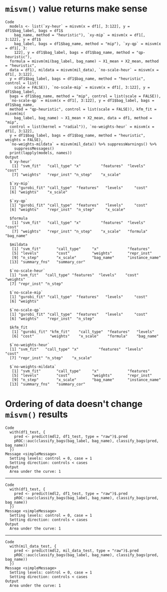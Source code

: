 # `misvm()` value returns make sense

    Code
      models <- list(`xy-heur` = misvm(x = df1[, 3:122], y = df1$bag_label, bags = df1$
        bag_name, method = "heuristic"), `xy-mip` = misvm(x = df1[, 3:122], y = df1$
        bag_label, bags = df1$bag_name, method = "mip"), `xy-qp` = misvm(x = df1[, 3:
        122], y = df1$bag_label, bags = df1$bag_name, method = "qp-heuristic"),
      formula = misvm(mi(bag_label, bag_name) ~ X1_mean + X2_mean, method = "heuristic",
      data = df1), mildata = misvm(mil_data), `no-scale-heur` = misvm(x = df1[, 3:122],
      y = df1$bag_label, bags = df1$bag_name, method = "heuristic", control = list(
        scale = FALSE)), `no-scale-mip` = misvm(x = df1[, 3:122], y = df1$bag_label,
      bags = df1$bag_name, method = "mip", control = list(scale = FALSE)),
      `no-scale-qp` = misvm(x = df1[, 3:122], y = df1$bag_label, bags = df1$bag_name,
      method = "qp-heuristic", control = list(scale = FALSE)), kfm_fit = misvm(mi(
        bag_label, bag_name) ~ X1_mean + X2_mean, data = df1, method = "mip",
      control = list(kernel = "radial")), `no-weights-heur` = misvm(x = df1[, 3:122],
      y = df1$bag_label, bags = df1$bag_name, method = "heuristic", weights = FALSE),
      `no-weights-mildata` = misvm(mil_data)) %>% suppressWarnings() %>%
        suppressMessages()
      print(lapply(models, names))
    Output
      $`xy-heur`
       [1] "svm_fit"   "call_type" "x"         "features"  "levels"    "cost"     
       [7] "weights"   "repr_inst" "n_step"    "x_scale"  
      
      $`xy-mip`
      [1] "gurobi_fit" "call_type"  "features"   "levels"     "cost"      
      [6] "weights"    "x_scale"   
      
      $`xy-qp`
      [1] "gurobi_fit" "call_type"  "features"   "levels"     "cost"      
      [6] "weights"    "repr_inst"  "n_step"     "x_scale"   
      
      $formula
       [1] "svm_fit"   "call_type" "x"         "features"  "levels"    "cost"     
       [7] "weights"   "repr_inst" "n_step"    "x_scale"   "formula"   "bag_name" 
      
      $mildata
       [1] "svm_fit"       "call_type"     "x"             "features"     
       [5] "levels"        "cost"          "weights"       "repr_inst"    
       [9] "n_step"        "x_scale"       "bag_name"      "instance_name"
      [13] "summary_fns"   "summary_cor"  
      
      $`no-scale-heur`
      [1] "svm_fit"   "call_type" "features"  "levels"    "cost"      "weights"  
      [7] "repr_inst" "n_step"   
      
      $`no-scale-mip`
      [1] "gurobi_fit" "call_type"  "features"   "levels"     "cost"      
      [6] "weights"   
      
      $`no-scale-qp`
      [1] "gurobi_fit" "call_type"  "features"   "levels"     "cost"      
      [6] "weights"    "repr_inst"  "n_step"    
      
      $kfm_fit
       [1] "gurobi_fit" "kfm_fit"    "call_type"  "features"   "levels"    
       [6] "cost"       "weights"    "x_scale"    "formula"    "bag_name"  
      
      $`no-weights-heur`
      [1] "svm_fit"   "call_type" "x"         "features"  "levels"    "cost"     
      [7] "repr_inst" "n_step"    "x_scale"  
      
      $`no-weights-mildata`
       [1] "svm_fit"       "call_type"     "x"             "features"     
       [5] "levels"        "cost"          "weights"       "repr_inst"    
       [9] "n_step"        "x_scale"       "bag_name"      "instance_name"
      [13] "summary_fns"   "summary_cor"  
      

# Ordering of data doesn't change `misvm()` results

    Code
      with(df1_test, {
        pred <- predict(mdl2, df1_test, type = "raw")$.pred
        pROC::auc(classify_bags(bag_label, bag_name), classify_bags(pred, bag_name))
      })
    Message <simpleMessage>
      Setting levels: control = 0, case = 1
      Setting direction: controls < cases
    Output
      Area under the curve: 1

---

    Code
      with(df1_test, {
        pred <- predict(mdl2, df1_test, type = "raw")$.pred
        pROC::auc(classify_bags(bag_label, bag_name), classify_bags(pred, bag_name))
      })
    Message <simpleMessage>
      Setting levels: control = 0, case = 1
      Setting direction: controls < cases
    Output
      Area under the curve: 1

---

    Code
      with(mil_data_test, {
        pred <- predict(mdl2, mil_data_test, type = "raw")$.pred
        pROC::auc(classify_bags(bag_label, bag_name), classify_bags(pred, bag_name))
      })
    Message <simpleMessage>
      Setting levels: control = 0, case = 1
      Setting direction: controls < cases
    Output
      Area under the curve: 1

